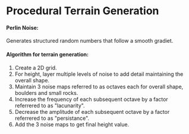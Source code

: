 # Procedural Terrain Generation

#### Perlin Noise:
Generates structured random numbers that follow a smooth gradiet. 

#### Algorithm for terrain generation:
1. Create a 2D grid.
2. For height, layer multiple levels of noise to add detail maintaining the overall shape.
3. Maintain 3 noise maps referred to as octaves each for overall shape, boulders and small rocks.
4. Increase the frequency of each subsequent octave by a factor referrered to as "lacunarity".
5. Decrease the amplitude of each subsequent octave by a factor referrered to as "persistance".
6. Add the 3 noise maps to get final height value.
